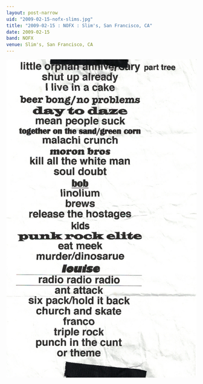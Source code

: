 ```yaml
---
layout: post-narrow
uid: "2009-02-15-nofx-slims.jpg"
title: "2009-02-15 : NOFX : Slim's, San Francisco, CA"
date: 2009-02-15
band: NOFX
venue: Slim's, San Francisco, CA
---
```


<div class="showcase">
  <img src="/img/2009/02/20090215-NOFX-Slims.jpg" alt="2009-02-15-nofx-slims.jpg">
</div>

